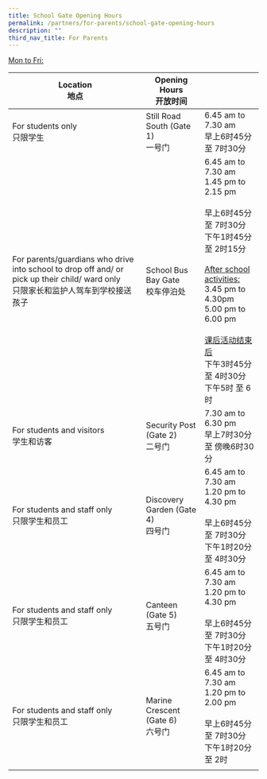 ```yaml
---
title: School Gate Opening Hours
permalink: /partners/for-parents/school-gate-opening-hours
description: ""
third_nav_title: For Parents
---
```

<u> Mon to Fri: </u>

| Location<br>地点 | Opening Hours<br>开放时间 |  |
|---|---|---|
| For students only<br>只限学生 | Still Road South (Gate 1)<br>一号门 | 6.45 am to 7.30 am<br>早上6时45分 至 7时30分 |
| For parents/guardians who drive into school to drop off and/ or pick up their child/ ward only<br>只限家长和监护人驾车到学校接送孩子 | School Bus Bay Gate<br>校车停泊处 | 6.45 am to 7.30 am<br>1.45 pm to 2.15 pm<br><br> 早上6时45分 至 7时30分<br>下午1时45分 至 2时15分<br><br> <u>After school activities: </u><br>3.45 pm to 4.30pm<br>5.00 pm to 6.00 pm<br><br> <u>课后活动结束后</u><br>下午3时45分 至 4时30分<br> 下午5时 至 6时 |
| For students and visitors<br>学生和访客 | Security Post (Gate 2)<br>二号门 | 7.30 am to 6.30 pm<br>早上7时30分 至 傍晚6时30分 |
| For students and staff only<br>只限学生和员工 | Discovery Garden (Gate 4)<br>四号门 | 6.45 am to 7.30 am<br>1.20 pm to 4.30 pm<br><br> 早上6时45分 至 7时30分<br>下午1时20分 至 4时30分 |
| For students and staff only<br>只限学生和员工 | Canteen (Gate 5)<br>五号门 | 6.45 am to 7.30 am<br>1.20 pm to 4.30 pm<br><br> 早上6时45分 至 7时30分<br>下午1时20分 至 4时30分 |
| For students and staff only<br>只限学生和员工 | Marine Crescent (Gate 6)<br>六号门 | 6.45 am to 7.30 am<br>1.20 pm to 2.00 pm<br><br> 早上6时45分 至 7时30分<br>下午1时20分 至 2时 |
| | | |